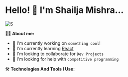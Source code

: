 # Hello! :wave: I'm Shailja Mishra...


![S](https://github.com/Shailja26code/Shailja26code/assets/159249950/be4daa60-0ca6-4b4d-8168-de501ecb61dd)

:woman_technologist: **About me:**
* :telescope: I'm currently working on `something cool`!
* :seedling: I'm currently learning [React](https://react.dev/)
* :handshake: I'm looking to collaborate for `Dev Projects`
* :thinking: I'm looking for help with `competitive programming`

:hammer_and_wrench: **Technologies And Tools I Use:**
